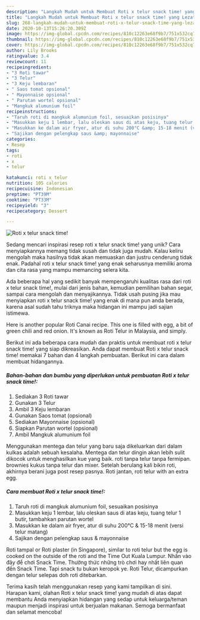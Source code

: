 ```yaml
---
description: "Langkah Mudah untuk Membuat Roti x telur snack time! yang Lezat Sekali"
title: "Langkah Mudah untuk Membuat Roti x telur snack time! yang Lezat Sekali"
slug: 268-langkah-mudah-untuk-membuat-roti-x-telur-snack-time-yang-lezat-sekali
date: 2020-10-13T15:26:20.309Z
image: https://img-global.cpcdn.com/recipes/810c12263e68f9b7/751x532cq70/roti-x-telur-snack-time-foto-resep-utama.jpg
thumbnail: https://img-global.cpcdn.com/recipes/810c12263e68f9b7/751x532cq70/roti-x-telur-snack-time-foto-resep-utama.jpg
cover: https://img-global.cpcdn.com/recipes/810c12263e68f9b7/751x532cq70/roti-x-telur-snack-time-foto-resep-utama.jpg
author: Lily Brooks
ratingvalue: 3.4
reviewcount: 11
recipeingredient:
- "3 Roti tawar"
- "3 Telur"
- "3 Keju lembaran"
- " Saos tomat opsional"
- " Mayonnaise opsional"
- " Parutan wortel opsional"
- "Mangkuk alumunium foil"
recipeinstructions:
- "Taruh roti di mangkuk alumunium foil, sesuaikan posisinya"
- "Masukkan keju 1 lembar, lalu oleskan saus di atas keju, tuang telur 1 butir, tambahkan parutan wortel"
- "Masukkan ke dalam air fryer, atur di suhu 200°C &amp; 15-18 menit (versi telur matang)"
- "Sajikan dengan pelengkap saus &amp; mayonnaise"
categories:
- Resep
tags:
- roti
- x
- telur

katakunci: roti x telur 
nutrition: 105 calories
recipecuisine: Indonesian
preptime: "PT39M"
cooktime: "PT33M"
recipeyield: "3"
recipecategory: Dessert

---
```



![Roti x telur snack time!](https://img-global.cpcdn.com/recipes/810c12263e68f9b7/751x532cq70/roti-x-telur-snack-time-foto-resep-utama.jpg)

Sedang mencari inspirasi resep roti x telur snack time! yang unik? Cara menyiapkannya memang tidak susah dan tidak juga mudah. Kalau keliru mengolah maka hasilnya tidak akan memuaskan dan justru cenderung tidak enak. Padahal roti x telur snack time! yang enak seharusnya memiliki aroma dan cita rasa yang mampu memancing selera kita.

Ada beberapa hal yang sedikit banyak mempengaruhi kualitas rasa dari roti x telur snack time!, mulai dari jenis bahan, kemudian pemilihan bahan segar, sampai cara mengolah dan menyajikannya. Tidak usah pusing jika mau menyiapkan roti x telur snack time! yang enak di mana pun anda berada, karena asal sudah tahu triknya maka hidangan ini mampu jadi sajian istimewa.

Here is another popular Roti Canai recipe. This one is filled with egg, a bit of green chili and red onion. It&#39;s known as Roti Telur in Malaysia, and simply.


Berikut ini ada beberapa cara mudah dan praktis untuk membuat roti x telur snack time! yang siap dikreasikan. Anda dapat membuat Roti x telur snack time! memakai 7 bahan dan 4 langkah pembuatan. Berikut ini cara dalam membuat hidangannya.

<!--inarticleads1-->

##### Bahan-bahan dan bumbu yang diperlukan untuk pembuatan Roti x telur snack time!:

1. Sediakan 3 Roti tawar
1. Gunakan 3 Telur
1. Ambil 3 Keju lembaran
1. Gunakan  Saos tomat (opsional)
1. Sediakan  Mayonnaise (opsional)
1. Siapkan  Parutan wortel (opsional)
1. Ambil Mangkuk alumunium foil


Menggunakan mentega dan telur yang baru saja dikeluarkan dari dalam kulkas adalah sebuah kesalaha. Mentega dan telur dingin akan lebih sulit dikocok untuk menghasilkan kue yang baik. roti tanpa telur tanpa fermipan. brownies kukus tanpa telur dan mixer. Setelah berulang kali bikin roti, akhirnya berani juga post resep pasnya. Roti jantan, roti telur with an extra egg. 

<!--inarticleads2-->

##### Cara membuat Roti x telur snack time!:

1. Taruh roti di mangkuk alumunium foil, sesuaikan posisinya
1. Masukkan keju 1 lembar, lalu oleskan saus di atas keju, tuang telur 1 butir, tambahkan parutan wortel
1. Masukkan ke dalam air fryer, atur di suhu 200°C &amp; 15-18 menit (versi telur matang)
1. Sajikan dengan pelengkap saus &amp; mayonnaise


Roti tampal or Roti plaster (in Singapore), similar to roti telur but the egg is cooked on the outside of the roti and the Time Out Kuala Lumpur. Nhấn vào đây để chơi Snack Time. Thưởng thức những trò chơi hay nhất liên quan đến Snack Time. Tapi snack tu bukan keropok ye. Roti Telur, dicampurkan dengan telur selepas doh roti ditebarkan. 

Terima kasih telah menggunakan resep yang kami tampilkan di sini. Harapan kami, olahan Roti x telur snack time! yang mudah di atas dapat membantu Anda menyiapkan hidangan yang sedap untuk keluarga/teman maupun menjadi inspirasi untuk berjualan makanan. Semoga bermanfaat dan selamat mencoba!
